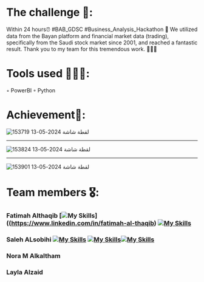 
# The challenge 💭:
Within 24 hours⏰ #BAB_GDSC #Business_Analysis_Hackathon 🎯
We utilized data from the Bayan platform and financial market data (trading), specifically from the Saudi stock market since 2001, and reached a fantastic result.
Thank you to my team for this tremendous work. 🙏🏻🤩

# Tools used 👩🏻‍💻:
◦ PowerBI
◦ Python

# Achievement🎯:

![لقطة شاشة 2024-05-13 153719](https://github.com/fatimahyousif/hackathon_tadawl/assets/23400760/79236dff-10c0-4e0a-bcb1-cd691905cc77)
_____________________________

![لقطة شاشة 2024-05-13 153824](https://github.com/fatimahyousif/hackathon_tadawl/assets/23400760/0a942f56-9258-4a37-b29d-103d51dd41ab)

______________________________
![لقطة شاشة 2024-05-13 153901](https://github.com/fatimahyousif/hackathon_tadawl/assets/23400760/51c88f41-bffb-46ac-8a4c-3b728667beca)


# Team members 🎖️: 
### Fatimah Althaqib  [![My Skills](https://skillicons.dev/icons?i=linkedin)]((https://www.linkedin.com/in/fatimah-al-thaqib)  [![My Skills](https://skillicons.dev/icons?i=github)](https://github.com/fatimahyousif)
### Saleh ALsobihi  [![My Skills](https://skillicons.dev/icons?i=linkedin)](https://www.linkedin.com/in/alsobihi/)  [![My Skills](https://skillicons.dev/icons?i=github)](https://github.com/alsobihi)[![My Skills](https://skillicons.dev/icons?i=twitter)](https://twitter.com/AiAlsobihi)
### Nora M Alkaltham
### Layla Alzaid
  

